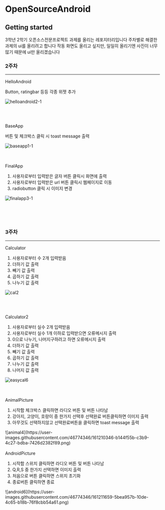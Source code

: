# OpenSourceAndroid
## Getting started
3학년 2학기 오픈소스전문프로젝트 과제를 올리는 레포지터리입니다
주차별로 해결한 과제의 ui를 올리려고 합니다
작동 화면도 올리고 싶지만, 일일히 올리기엔 사진이 너무 많기 때문에
ui만 올리겠습니다

### 2주차
<hr>

HelloAndroid

Button, ratingbar 등등 각종 위젯 추가

  ![helloandroid2-1](https://user-images.githubusercontent.com/46774346/158589622-88acbd42-e084-403d-a577-1641ba81be02.png)

<br>
<br>

BaseApp

버튼 및 체크박스 클릭 시 toast message 출력

![baseapp1-1](https://user-images.githubusercontent.com/46774346/158588950-fdf5d529-b3e9-455a-91b4-6fc1116617b1.png)
<br>
<br>
<br>



FinalApp

<ol>
<li>사용자로부터 입력받은 글자 버튼 클릭시 화면에 출력</li>
<li>사용자로부터 입력받은 url 버튼 클릭시 웹페이지로 이동</li>
<li>radiobutton 클릭 시 이미지 변경</li>
</ol>

![finalapp3-1](https://user-images.githubusercontent.com/46774346/158590398-8b8880b9-d67a-476f-8168-c4050eaf9075.png)


<br>
<br>
<br>

### 3주차

<hr>

Calculator  
<ol>
<li> 사용자로부터 수 2개 입력받음 </li>
<li> 더하기 값 출력 </li>
<li> 빼기 값 출력 </li>
<li> 곱하기 값 출력 </li>
<li> 나누기 값 출력 </li>
</ol>


![cal2](https://user-images.githubusercontent.com/46774346/161206740-56c95df6-a0a2-47b5-acfe-a8e6fe155c6d.png)

<br>
<br>

Calculator2
<ol>
<li> 사용자로부터 실수 2개 입력받음 </li>
<li> 사용자로부터 실수 1개 이하로 입력받으면 오류메시지 출력 </li>
<li> 0으로 나누기, 나머지구하려고 하면 오류메시지 출력 </li>
<li> 더하기 값 출력 </li>
<li> 빼기 값 출력 </li>
<li> 곱하기 값 출력 </li>
<li> 나누기 값 출력 </li>
<li> 나머지 값 출력 </li>
</ol>

![easycal6](https://user-images.githubusercontent.com/46774346/161207853-77166cb2-16fd-4fa8-a2c1-1b55c64ee4d7.png)

<br>
<br>
AnimalPicture
<ol>
<li> 시작함 체크박스 클릭하면 라디오 버튼 및 버튼 나타남 </li>
<li> 강아지, 고양이, 호랑이 중 한가지 선택후 선택완료 버튼클릭하면 이미지 출력 </li>
<li> 아무것도 선택하지않고 선택완료버튼을 클릭하면 toast message 출력 </li>
</ol>
![animal4](https://user-images.githubusercontent.com/46774346/161210346-b144f55b-c3b9-4c27-bdba-7426d2382f89.png)

<br>
<br>
AndroidPicture
<ol>
<li> 시작함 스위치 클릭하면 라디오 버튼 및 버튼 나타남 </li>
<li> Q,R,S 중 한가지 선택하면 이미지 출력 </li>
<li> 처음으로 버튼 클릭하면 스위치 초기화 </li>
<li> 종료버튼 클릭하면 종료 </li>
</ol>
![android6](https://user-images.githubusercontent.com/46774346/161211659-5bea957b-10de-4c65-b18b-76f8cbb54a61.png)


